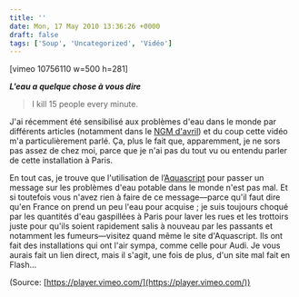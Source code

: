 ```yaml
---
title: ''
date: Mon, 17 May 2010 13:36:26 +0000
draft: false
tags: ['Soup', 'Uncategorized', 'Vidéo']
---
```


\[vimeo 10756110 w=500 h=281\]

_**L'eau a quelque chose à vous dire**_

> I kill 15 people every minute.

J'ai récemment été sensibilisé aux problèmes d'eau dans le monde par différents articles (notamment dans le [NGM d'avril](http://ngm.nationalgeographic.com/2010/04/table-of-contents)) et du coup cette vidéo m'a particulièrement parlé. Ça, plus le fait que, apparemment, je ne sors pas assez de chez moi, parce que je n'ai pas du tout vu ou entendu parler de cette installation à Paris.

En tout cas, je trouve que l'utilisation de l’[Aquascript](http://www.use-aquascript.com/) pour passer un message sur les problèmes d'eau potable dans le monde n'est pas mal. Et si toutefois vous n'avez rien à faire de ce message—parce qu'il faut dire qu'en France on prend un peu l'eau pour acquise ; je suis toujours choqué par les quantités d'eau gaspillées à Paris pour laver les rues et les trottoirs juste pour qu'ils soient rapidement salis à nouveau par les passants et notamment les fumeurs—visitez quand même le site d'Aquascript. Ils ont fait des installations qui ont l'air sympa, comme celle pour Audi. Je vous aurais fait un lien direct, mais il s'agit, une fois de plus, d'un site mal fait en Flash…

(Source: [https://player.vimeo.com/](https://player.vimeo.com/))
